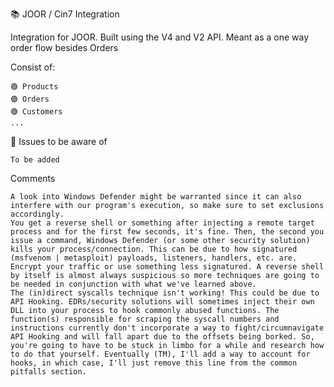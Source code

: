 📚 JOOR / Cin7 Integration

Integration for JOOR. Built using the V4 and V2 API. Meant as a one way order flow besides Orders

Consist of:

    🟢 Products
    🟢 Orders
    🟢 Customers
    ...


🛑 Issues to be aware of

    To be added

Comments

    A look into Windows Defender might be warranted since it can also interfere with our program's execution, so make sure to set exclusions accordingly.
    You get a reverse shell or something after injecting a remote target process and for the first few seconds, it's fine. Then, the second you issue a command, Windows Defender (or some other security solution) kills your process/connection. This can be due to how signatured (msfvenom | metasploit) payloads, listeners, handlers, etc. are. Encrypt your traffic or use something less signatured. A reverse shell by itself is almost always suspicious so more techniques are going to be needed in conjunction with what we've learned above.
    The (in)direct syscalls technique isn't working! This could be due to API Hooking. EDRs/security solutions will sometimes inject their own DLL into your process to hook commonly abused functions. The function(s) responsible for scraping the syscall numbers and instructions currently don't incorporate a way to fight/circumnavigate API Hooking and will fall apart due to the offsets being borked. So, you're going to have to be stuck in limbo for a while and research how to do that yourself. Eventually (TM), I'll add a way to account for hooks, in which case, I'll just remove this line from the common pitfalls section.
